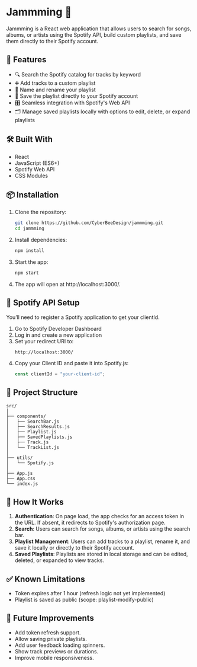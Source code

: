 # Jammming 🎵

Jammming is a React web application that allows users to search for songs, albums, or artists using the Spotify API, build custom playlists, and save them directly to their Spotify account.

## 🚀 Features

- 🔍 Search the Spotify catalog for tracks by keyword
- ➕ Add tracks to a custom playlist
- 📝 Name and rename your playlist
- 💾 Save the playlist directly to your Spotify account
- 🎛 Seamless integration with Spotify's Web API
- 🗂 Manage saved playlists locally with options to edit, delete, or expand playlists

## 🛠 Built With

- React
- JavaScript (ES6+)
- Spotify Web API
- CSS Modules

## 📦 Installation

1. Clone the repository:
   ```bash
   git clone https://github.com/CyberBeeDesign/jammming.git
   cd jammming

2. Install dependencies:
   ```bash
   npm install

4. Start the app:
   ```bash
   npm start

6. The app will open at http://localhost:3000/.

## 🔐 Spotify API Setup

You’ll need to register a Spotify application to get your clientId.

1. Go to Spotify Developer Dashboard
2. Log in and create a new application
3. Set your redirect URI to:
   ```arduino
   http://localhost:3000/

4. Copy your Client ID and paste it into Spotify.js:
   ```js
   const clientId = "your-client-id";

## 📁 Project Structure


```
src/
│
├── components/
│   ├── SearchBar.js
│   ├── SearchResults.js
│   ├── Playlist.js
│   ├── SavedPlaylists.js
│   ├── Track.js
│   └── TrackList.js
│
├── utils/
│   └── Spotify.js
│
├── App.js
├── App.css
└── index.js
```


## 🧠 How It Works

1. **Authentication**: On page load, the app checks for an access token in the URL. If absent, it redirects to Spotify's authorization page.
2. **Search**: Users can search for songs, albums, or artists using the search bar.
3. **Playlist Management**: Users can add tracks to a playlist, rename it, and save it locally or directly to their Spotify account.
4. **Saved Playlists**: Playlists are stored in local storage and can be edited, deleted, or expanded to view tracks.

## ✅ Known Limitations
- Token expires after 1 hour (refresh logic not yet implemented)
- Playlist is saved as public (scope: playlist-modify-public)

## 🎯 Future Improvements
- Add token refresh support.
- Allow saving private playlists.
- Add user feedback loading spinners.
- Show track previews or durations.
- Improve mobile responsiveness.
